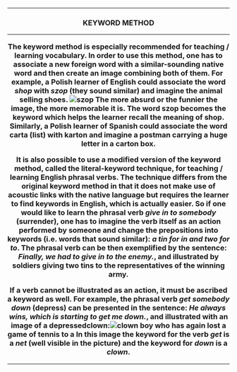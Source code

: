 ***
<h3 align="center"> KEYWORD METHOD 

***

The keyword method is especially recommended for teaching / learning vocabulary. 
In order to use this method, one has to associate a new foreign word with a similar-sounding native word and then create an image combining both of them. 
For example, a Polish learner of English could associate the word *shop* with *szop* (they sound similar) and imagine the animal selling shoes. 
![szop](http://mlyniec.gda.pl/~simon/Repozyt/racoon_small.png)
The more absurd or the funnier the image, the more memorable it is. The word szop becomes the keyword which helps the learner recall the meaning of shop. 
Similarly, a Polish learner of Spanish could associate the word carta (list) with karton and imagine a postman carrying a huge letter in a carton box.

It is also possible to use a modified version of the keyword method, called the **literal-keyword technique**, for teaching / learning English phrasal verbs. The technique differs from the original keyword method in that it does not make use of acoustic links with the native language but requires the learner to find keywords in English, which is actually easier. So if one would like to learn the phrasal verb *give in to somebody* (surrender), one has to imagine the verb itself as an action performed by someone and change the prepositions into keywords (i.e. words that sound similar): *a tin for in and two for to*. The phrasal verb can be then exemplified by the sentence: *Finally, we had to give in to the enemy.*, and illustrated by soldiers giving two tins to the representatives of the winning army. 

If a verb cannot be illustrated as an action, it must be ascribed a keyword as well. For example, the phrasal verb *get somebody down* (depress) can be presented in the sentence: *He always wins, which is starting to get me down.*, and illustrated with an image of a depressedclown:![clown](http://mlyniec.gda.pl/~simon/Repozyt/clown_small.png) boy who has again lost a game of tennis to a 
In this image the keyword for the verb *get* is a *net* (well visible in the picture) and the keyword for *down* is a *clown*.

***
